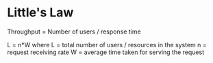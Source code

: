 # Little's Law

Throughput = Number of users / response time

L = n*W
where L = total number of users / resources in the system
n = request receiving rate
W = average time taken for serving the request